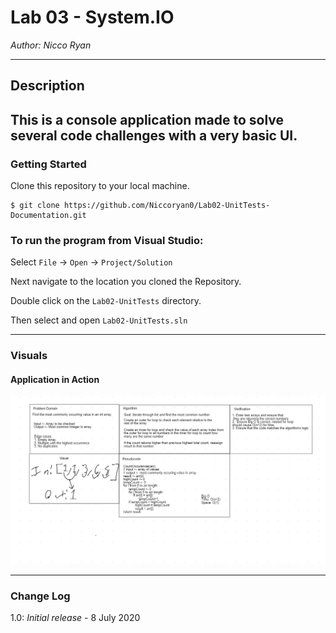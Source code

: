 # Lab 03 - System.IO

*Author: Nicco Ryan*

----

## Description
This is a console application made to solve several code challenges with a very basic UI.
---

### Getting Started
Clone this repository to your local machine.

```
$ git clone https://github.com/Niccoryan0/Lab02-UnitTests-Documentation.git
```

### To run the program from Visual Studio:
Select ```File``` -> ```Open``` -> ```Project/Solution```

Next navigate to the location you cloned the Repository.

Double click on the ```Lab02-UnitTests``` directory.

Then select and open ```Lab02-UnitTests.sln```

---

### Visuals
#### Application in Action
![Image 1](assets/Lab03-WB.png)


---

### Change Log
1.0: *Initial release* - 8 July 2020